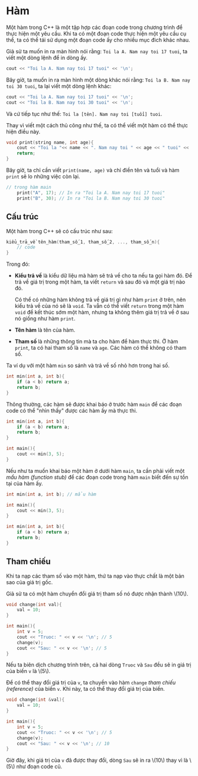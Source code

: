 # Hàm

Một hàm trong C++ là một tập hợp các đoạn code trong chương trình để thực hiện một yêu cầu. Khi ta có một đoạn code thực hiện một yêu cầu cụ thể, ta có thể tái sử dụng một đoạn code ấy cho nhiều mục đich khác nhau.

Giả sử ta muốn in ra màn hình nói rằng: `Toi la A. Nam nay toi 17 tuoi`, ta viết một dòng lệnh để in dòng ấy. 

```C++
cout << "Toi la A. Nam nay toi 17 tuoi" << '\n';
```

Bây giờ, ta muốn in ra màn hình một dòng khác nói rằng: `Toi la B. Nam nay toi 30 tuoi`, ta lại viết một dòng lệnh khác:

```C++
cout << "Toi la A. Nam nay toi 17 tuoi" << '\n';
cout << "Toi la B. Nam nay toi 30 tuoi" << '\n';
```

Và cứ tiếp tục như thế: `Toi la [tên]. Nam nay toi [tuổi] tuoi`.

Thay vì viết một cách thủ công như thế, ta có thể viết một hàm có thể thực hiện điều này.

```C++
void print(string name, int age){
	cout << "Toi la "<< name << ". Nam nay toi " << age << " tuoi" << '\n';
	return;
}
```

Bây giờ, ta chỉ cần viết `print(name, age)` và chỉ điền tên và tuổi và hàm `print` sẽ lo những việc còn lại.

```C++
// trong hàm main
	print("A", 17); // In ra "Toi la A. Nam nay toi 17 tuoi"
	print("B", 30); // In ra "Toi la B. Nam nay toi 30 tuoi"
```

## Cấu trúc

Một hàm trong C++ sẽ có cấu trúc như sau:

```C++
kiểu_trả_về tên_hàm(tham_số_1, tham_số_2, ..., tham_số_n){
	// code
}
```

Trong đó:
- **Kiểu trả về** là kiểu dữ liệu mà hàm sẽ trả về cho ta nếu ta gọi hàm đó. Để trả về giá trị trong một hàm, ta viết `return` và sau đó và một giá trị nào đó. 
	
	Có thể có những hàm không trả về giá trị gì như hàm `print` ở trên, nên kiểu trả về của nó sẽ là `void`. Ta vẫn có thể viết `return` trong một hàm `void` để kết thúc sớm một hàm, nhưng ta không thêm giá trị trả về ở sau nó giống như hàm `print`. 
- **Tên hàm** là tên của hàm.
- **Tham số** là những thông tin mà ta cho hàm để hàm thực thi. Ở hàm `print`, ta có hai tham số là `name` và `age`. Các hàm có thể không có tham số.

Ta ví dụ với một hàm `min` so sánh và trả về số nhỏ hơn trong hai số.

```C++
int min(int a, int b){
	if (a < b) return a;
	return b;
}
```

Thông thường, các hàm sẽ được khai báo ở trước hàm `main` để các đoạn code có thể "nhìn thấy" được các hàm ấy mà thực thi.

```C++
int min(int a, int b){
	if (a < b) return a;
	return b;
}

int main(){
	cout << min(3, 5);
}
```

Nếu như ta muốn khai báo một hàm ở dưới hàm `main`, ta cần phải viết một *mẩu hàm (function stub)* để các đoạn code trong hàm `main` biết đến sự tồn tại của hàm ấy.

```C++
int min(int a, int b); // mẩu hàm

int main(){
	cout << min(3, 5);
}

int min(int a, int b){
	if (a < b) return a;
	return b;
}
```

## Tham chiếu

Khi ta nạp các tham số vào một hàm, thứ ta nạp vào thực chất là một bản sao của giá trị gốc.

Giả sử ta có một hàm chuyển đổi giá trị tham số nó được nhận thành \\(10\\).

```C++
void change(int val){
	val = 10;
}

int main(){
	int v = 5;
	cout << "Truoc: " << v << '\n'; // 5
	change(v);
	cout << "Sau: " << v << '\n'; // 5
}
```

Nếu ta biên dịch chương trình trên, cả hai dòng `Truoc` và `Sau` đều sẽ in giá trị của biến `v` là \\(5\\).

Để có thể thay đổi giá trị của `v`, ta chuyền vào hàm `change` *tham chiếu (reference)* của biến `v`. Khi này, ta có thể thay đổi giá trị của biến.

```C++
void change(int &val){
	val = 10;
}

int main(){
	int v = 5;
	cout << "Truoc: " << v << '\n'; // 5
	change(v);
	cout << "Sau: " << v << '\n'; // 10
}
```

Giờ đây, khi giá trị của `v` đã được thay đổi, dòng `Sau` sẽ in ra \\(10\\) thay vì là \\(5\\) như đoạn code cũ. 